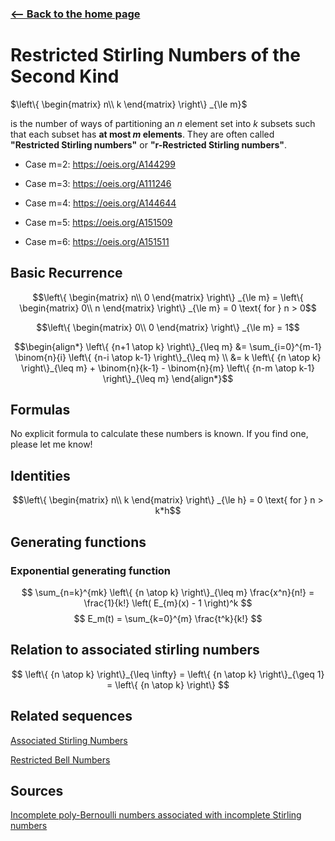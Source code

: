 <!-- title: Restricted Stirling Numbers -->

### [<-- Back to the home page](index.md)

# Restricted Stirling Numbers of the Second Kind
$\left\{
\begin{matrix}
    n\\
    k
\end{matrix}
\right\}
_{\le m}$ 

is the number of ways of partitioning an $n$ element set into $k$ subsets such that each subset has **at most $m$ elements**. They are often called **"Restricted Stirling numbers"** or **"r-Restricted Stirling numbers"**. 

 - Case m=2: https://oeis.org/A144299

 - Case m=3: https://oeis.org/A111246

 - Case m=4: https://oeis.org/A144644

 - Case m=5: https://oeis.org/A151509

 - Case m=6: https://oeis.org/A151511
## Basic Recurrence


$$\left\{
\begin{matrix}
    n\\
    0
\end{matrix}
\right\}
_{\le m}
= \left\{
\begin{matrix}
    0\\
    n
\end{matrix}
\right\}
_{\le m}
= 0 \text{ for } n > 0$$

$$\left\{
\begin{matrix}
    0\\
    0
\end{matrix}
\right\}
_{\le m}
= 1$$


$$\begin{align*}
\left\{ {n+1 \atop k} \right\}_{\leq m} &= \sum_{i=0}^{m-1} \binom{n}{i} \left\{ {n-i \atop k-1} \right\}_{\leq m} \\
&= k \left\{ {n \atop k} \right\}_{\leq m} + \binom{n}{k-1} - \binom{n}{m} \left\{ {n-m \atop k-1} \right\}_{\leq m}
\end{align*}$$


## Formulas

No explicit formula to calculate these numbers is known. If you find one, please let me know!


## Identities


$$\left\{
\begin{matrix}
    n\\
    k
\end{matrix}
\right\}
_{\le h}
= 0 \text{ for } n > k*h$$



## Generating functions

### Exponential generating function

$$
\sum_{n=k}^{mk} \left\{ {n \atop k} \right\}_{\leq m} \frac{x^n}{n!} = \frac{1}{k!} \left( E_{m}(x) - 1 \right)^k
$$
$$
E_m(t) = \sum_{k=0}^{m} \frac{t^k}{k!}
$$

## Relation to associated stirling numbers

$$
\left\{ {n \atop k} \right\}_{\leq \infty} = \left\{ {n \atop k} \right\}_{\geq 1} = \left\{ {n \atop k} \right\}
$$

## Related sequences

[Associated Stirling Numbers](associatedStirling.md)

[Restricted Bell Numbers](restrictedBell.md)

## Sources
[Incomplete poly-Bernoulli numbers associated with incomplete Stirling numbers
](https://arxiv.org/abs/1510.05799)




